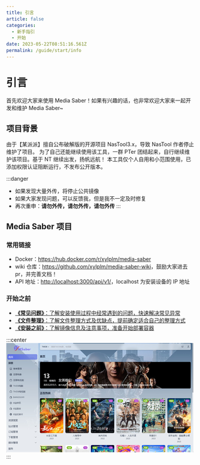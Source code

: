 ```yaml
---
title: 引言
article: false
categories: 
  - 新手指引
  - 开始
date: 2023-05-22T08:51:16.561Z
permalink: /guide/start/info
---
```


# 引言

首先欢迎大家来使用 Media Saber！如果有兴趣的话，也非常欢迎大家来一起开发和维护 Media Saber~

## 项目背景

由于【某派派】擅自公布破解版的开源项目 NasTool3.x，导致 NasTool 作者停止维护了项目。
为了自己还能继续使用该工具，一群 PTer 团结起来，自行继续维护该项目。基于 NT 继续出发，扬帆远航！
本工具仅个人自用和小范围使用，已添加权限认证阻断运行，不发布公开版本。

:::danger
- 如果发现大量外传，将停止公共镜像
- 如果大家发现问题，可以反馈我，但是我不一定及时修复
- 再次重申：**请勿外传，请勿外传，请勿外传**
:::

## Media Saber 项目

### 常用链接

- Docker：<https://hub.docker.com/r/xylplm/media-saber>
- wiki 仓库：<https://github.com/xylplm/media-saber-wiki>，鼓励大家进去 pr，并完善文档！
- API 地址：<http://localhost:3000/api/v1/>，localhost 为安装设备的 IP 地址

### 开始之前

- [**《常见问题》**：了解安装使用过程中经常遇到的问题，快速解决常见异常](/guide/start/problem/)
- [**《文件整理》**：了解文件整理方式及优缺点，提前确定适合自己的整理方式](/docs/other/glossary/#转移方式)
- [**《安装之前》**：了解镜像信息及注意事项，准备开始部署容器](/guide/install/start/)

:::center
![media_saber_screenshot.jpg](./images/media_saber_screenshot.jpg)
:::


